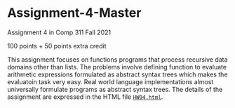 # Assignment-4-Master
Assignment 4 in Comp 311 Fall 2021

100 points + 50 points extra credit

This assignment focuses on functions programs that process recursive data domains other than lists.  The problems involve defining function to evaluate arithmetic expressions
formulated as abstract syntax trees which makes the evaluatoin task very easy.  Real world language implementations almost universally formulate programs as abstract syntax 
trees.  The details of the assignment are expressed in the HTML file [`HW04.html`](https://raw.githack.com/JavaPLT/Assignment-2-Master/main/HW2.html).
